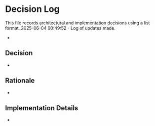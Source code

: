 # Decision Log

This file records architectural and implementation decisions using a list format.
2025-06-04 00:49:52 - Log of updates made.

*
      
## Decision

*
      
## Rationale 

*

## Implementation Details

*
